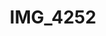 ---
pid: '135'
layout: bg-photos
title: IMG_4252
filename: IMG_4278.jpg
caption: 
previous_pid: '134'
next_pid: '136'
permalink: "/photos/135.html"
---